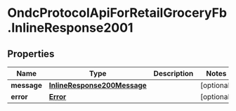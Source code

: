 # OndcProtocolApiForRetailGroceryFb.InlineResponse2001

## Properties
Name | Type | Description | Notes
------------ | ------------- | ------------- | -------------
**message** | [**InlineResponse200Message**](InlineResponse200Message.md) |  | [optional] 
**error** | [**Error**](Error.md) |  | [optional] 
